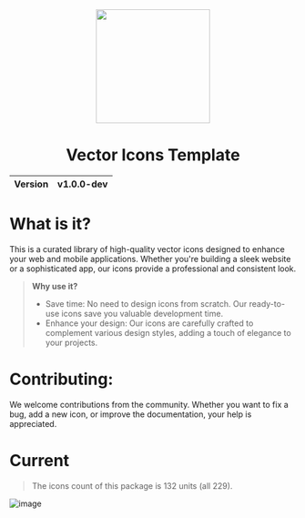 <div align="center">
  <img width="200px" src="https://github.com/user-attachments/assets/1afab916-e22a-4852-b4c8-89b8748b99f6">
  <h1>Vector Icons Template</h1>
  <table>
        <thead>
          <tr>
            <th>Version</th>
            <th>v1.0.0-dev</th>
          </tr>
        </tbody>
    </table>
</div>

# What is it?
This is a curated library of high-quality vector icons designed to enhance your web and mobile applications. Whether you're building a sleek website or a sophisticated app, our icons provide a professional and consistent look.

> __Why use it?__
> - Save time: No need to design icons from scratch. Our ready-to-use icons save you valuable development time.
> - Enhance your design: Our icons are carefully crafted to complement various design styles, adding a touch of elegance to your projects.

# Contributing:
We welcome contributions from the community. Whether you want to fix a bug, add a new icon, or improve the documentation, your help is appreciated.

# Current
> The icons count of this package is 132 units (all 229).

![image](https://github.com/user-attachments/assets/863851fe-6a10-4775-92b4-7b3593cee5c6)
